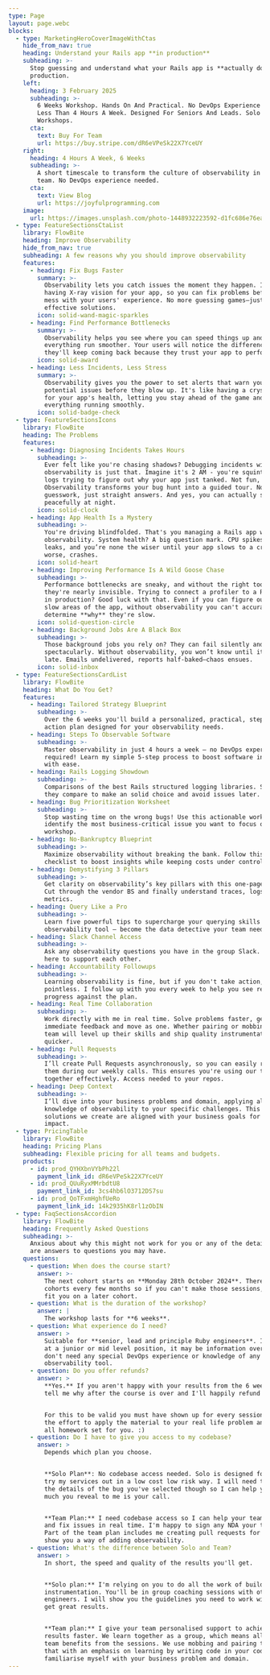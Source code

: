 ```yaml
---
type: Page
layout: page.webc
blocks:
  - type: MarketingHeroCoverImageWithCtas
    hide_from_nav: true
    heading: Understand your Rails app **in production**
    subheading: >-
      Stop guessing and understand what your Rails app is **actually doing** in
      production.
    left:
      heading: 3 February 2025
      subheading: >-
        6 Weeks Workshop. Hands On And Practical. No DevOps Experience Needed.
        Less Than 4 Hours A Week. Designed For Seniors And Leads. Solo Or Team
        Workshops.
      cta:
        text: Buy For Team
        url: https://buy.stripe.com/dR6eVPeSk22X7YceUY
    right:
      heading: 4 Hours A Week, 6 Weeks
      subheading: >-
        A short timescale to transform the culture of observability in your
        team. No DevOps experience needed.
      cta:
        text: View Blog
        url: https://joyfulprogramming.com
    image:
      url: https://images.unsplash.com/photo-1448932223592-d1fc686e76ea
  - type: FeatureSectionsCtaList
    library: FlowBite
    heading: Improve Observability
    hide_from_nav: true
    subheading: A few reasons why you should improve observability
    features:
      - heading: Fix Bugs Faster
        summary: >-
          Observability lets you catch issues the moment they happen. It's like
          having X-ray vision for your app, so you can fix problems before they
          mess with your users' experience. No more guessing games—just quick,
          effective solutions.
        icon: solid-wand-magic-sparkles
      - heading: Find Performance Bottlenecks
        summary: >-
          Observability helps you see where you can speed things up and make
          everything run smoother. Your users will notice the difference, and
          they'll keep coming back because they trust your app to perform.
        icon: solid-award
      - heading: Less Incidents, Less Stress
        summary: >-
          Observability gives you the power to set alerts that warn you about
          potential issues before they blow up. It's like having a crystal ball
          for your app's health, letting you stay ahead of the game and keep
          everything running smoothly.
        icon: solid-badge-check
  - type: FeatureSectionsIcons
    library: FlowBite
    heading: The Problems
    features:
      - heading: Diagnosing Incidents Takes Hours
        subheading: >-
          Ever felt like you're chasing shadows? Debugging incidents without
          observability is just that. Imagine it's 2 AM - you're squinting at
          logs trying to figure out why your app just tanked. Not fun, right?
          Observability transforms your bug hunt into a guided tour. No more
          guesswork, just straight answers. And yes, you can actually sleep
          peacefully at night.
        icon: solid-clock
      - heading: App Health Is a Mystery
        subheading: >-
          You're driving blindfolded. That's you managing a Rails app without
          observability. System health? A big question mark. CPU spikes, memory
          leaks, and you’re none the wiser until your app slows to a crawl—or
          worse, crashes.
        icon: solid-heart
      - heading: Improving Performance Is A Wild Goose Chase
        subheading: >-
          Performance bottlenecks are sneaky, and without the right tools,
          they're nearly invisible. Trying to connect a profiler to a Rails app
          in production? Good luck with that. Even if you can figure out the
          slow areas of the app, without observability you can't accurately
          determine **why** they're slow.
        icon: solid-question-circle
      - heading: Background Jobs Are A Black Box
        subheading: >-
          Those background jobs you rely on? They can fail silently and
          spectacularly. Without observability, you won’t know until it’s too
          late. Emails undelivered, reports half-baked—chaos ensues.
        icon: solid-inbox
  - type: FeatureSectionsCardList
    library: FlowBite
    heading: What Do You Get?
    features:
      - heading: Tailored Strategy Blueprint
        subheading: >-
          Over the 6 weeks you'll build a personalized, practical, step-by-step
          action plan designed for your observability needs.
      - heading: Steps To Observable Software
        subheading: >-
          Master observability in just 4 hours a week — no DevOps experience
          required! Learn my simple 5-step process to boost software insights
          with ease.
      - heading: Rails Logging Showdown
        subheading: >-
          Comparisons of the best Rails structured logging libraries. See how
          they compare to make an solid choice and avoid issues later.
      - heading: Bug Prioritization Worksheet
        subheading: >-
          Stop wasting time on the wrong bugs! Use this actionable worksheet to
          identify the most business-critical issue you want to focus on in the
          workshop.
      - heading: No-Bankruptcy Blueprint
        subheading: >-
          Maximize observability without breaking the bank. Follow this
          checklist to boost insights while keeping costs under control.
      - heading: Demystifying 3 Pillars
        subheading: >-
          Get clarity on observability’s key pillars with this one-page guide.
          Cut through the vendor BS and finally understand traces, logs, and
          metrics.
      - heading: Query Like a Pro
        subheading: >-
          Learn five powerful tips to supercharge your querying skills in any
          observability tool — become the data detective your team needs.
      - heading: Slack Channel Access
        subheading: >-
          Ask any observability questions you have in the group Slack. We're
          here to support each other.
      - heading: Accountability Followups
        subheading: >-
          Learning observability is fine, but if you don't take action, it's all
          pointless. I follow up with you every week to help you see real
          progress against the plan.
      - heading: Real Time Collaboration
        subheading: >-
          Work directly with me in real time. Solve problems faster, get
          immediate feedback and move as one. Whether pairing or mobbing, your
          team will level up their skills and ship quality instrumentation
          quicker.
      - heading: Pull Requests
        subheading: >-
          I’ll create Pull Requests asynchronously, so you can easily review
          them during our weekly calls. This ensures you're using our time
          together effectively. Access needed to your repos.
      - heading: Deep Context
        subheading: >-
          I’ll dive into your business problems and domain, applying all my
          knowledge of observability to your specific challenges. This ensures
          solutions we create are aligned with your business goals for maximum
          impact.
  - type: PricingTable
    library: FlowBite
    heading: Pricing Plans
    subheading: Flexible pricing for all teams and budgets.
    products:
      - id: prod_QYHXbnVYbPh22l
        payment_link_id: dR6eVPeSk22X7YceUY
      - id: prod_QUuRyxMMrbdtU8
        payment_link_id: 3cs4hb6lO3712DS7su
      - id: prod_QoTFxmHghfUeRo
        payment_link_id: 14k2935hK8rl1zObIN
  - type: FaqSectionsAccordion
    library: FlowBite
    heading: Frequently Asked Questions
    subheading: >-
      Anxious about why this might not work for you or any of the details? Here
      are answers to questions you may have.
    questions:
      - question: When does the course start?
        answer: >-
          The next cohort starts on **Monday 28th October 2024**. There will be
          cohorts every few months so if you can't make those sessions, I can
          fit you on a later cohort.
      - question: What is the duration of the workshop?
        answer: |
          The workshop lasts for **6 weeks**.
      - question: What experience do I need?
        answer: >
          Suitable for **senior, lead and principle Ruby engineers**. If you're
          at a junior or mid level position, it may be information overload. You
          don't need any special DevOps experience or knowledge of any
          observability tool.
      - question: Do you offer refunds?
        answer: >
          **Yes.** If you aren't happy with your results from the 6 week course
          tell me why after the course is over and I'll happily refund you.


          For this to be valid you must have shown up for every session, put in
          the effort to apply the material to your real life problem and done
          all homework set for you. :)
      - question: Do I have to give you access to my codebase?
        answer: >
          Depends which plan you choose.


          **Solo Plan**: No codebase access needed. Solo is designed for you to
          try my services out in a low cost low risk way. I will need to know
          the details of the bug you've selected though so I can help you. How
          much you reveal to me is your call.


          **Team Plan:** I need codebase access so I can help your team debug
          and fix issues in real time. I'm happy to sign any NDA your team have.
          Part of the team plan includes me creating pull requests for you to
          show you a way of adding observability.
      - question: What's the difference between Solo and Team?
        answer: >
          In short, the speed and quality of the results you'll get.


          **Solo plan:** I'm relying on you to do all the work of building
          instrumentation. You'll be in group coaching sessions with other
          engineers. I will show you the guidelines you need to work within to
          get great results.


          **Team plan:** I give your team personalised support to achieve better
          results faster. We learn together as a group, which means all of your
          team benefits from the sessions. We use mobbing and pairing to achieve
          that with an emphasis on learning by writing code in your codebase. I
          familiarise myself with your business problem and domain.
---
```

